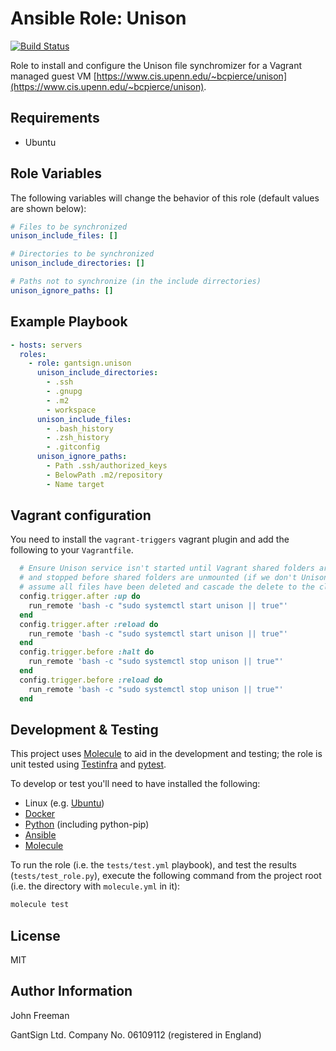 Ansible Role: Unison
====================

[![Build Status](https://travis-ci.org/gantsign/ansible-role-unison.svg?branch=master)](https://travis-ci.org/gantsign/ansible-role-unison)

Role to install and configure the Unison file synchromizer for a Vagrant managed guest VM
[https://www.cis.upenn.edu/~bcpierce/unison](https://www.cis.upenn.edu/~bcpierce/unison).

Requirements
------------

* Ubuntu

Role Variables
--------------

The following variables will change the behavior of this role (default values
are shown below):

```yaml
# Files to be synchronized
unison_include_files: []

# Directories to be synchronized
unison_include_directories: []

# Paths not to synchronize (in the include dirrectories)
unison_ignore_paths: []
```

Example Playbook
----------------

```yaml
- hosts: servers
  roles:
    - role: gantsign.unison
      unison_include_directories:
        - .ssh
        - .gnupg
        - .m2
        - workspace
      unison_include_files:
        - .bash_history
        - .zsh_history
        - .gitconfig
      unison_ignore_paths:
        - Path .ssh/authorized_keys
        - BelowPath .m2/repository
        - Name target
```

Vagrant configuration
---------------------

You need to install the `vagrant-triggers` vagrant plugin and add the following
to your `Vagrantfile`.

```ruby
  # Ensure Unison service isn't started until Vagrant shared folders are mounted
  # and stopped before shared folders are unmounted (if we don't Unison will
  # assume all files have been deleted and cascade the delete to the client VM).
  config.trigger.after :up do
    run_remote 'bash -c "sudo systemctl start unison || true"'
  end
  config.trigger.after :reload do
    run_remote 'bash -c "sudo systemctl start unison || true"'
  end
  config.trigger.before :halt do
    run_remote 'bash -c "sudo systemctl stop unison || true"'
  end
  config.trigger.before :reload do
    run_remote 'bash -c "sudo systemctl stop unison || true"'
  end
```

Development & Testing
---------------------

This project uses [Molecule](http://molecule.readthedocs.io/) to aid in the
development and testing; the role is unit tested using
[Testinfra](http://testinfra.readthedocs.io/) and
[pytest](http://docs.pytest.org/).

To develop or test you'll need to have installed the following:
* Linux (e.g. [Ubuntu](http://www.ubuntu.com/))
* [Docker](https://www.docker.com/)
* [Python](https://www.python.org/) (including python-pip)
* [Ansible](https://www.ansible.com/)
* [Molecule](http://molecule.readthedocs.io/)

To run the role (i.e. the `tests/test.yml` playbook), and test the results
(`tests/test_role.py`), execute the following command from the project root
(i.e. the directory with `molecule.yml` in it):

```bash
molecule test
```

License
-------

MIT

Author Information
------------------

John Freeman

GantSign Ltd.
Company No. 06109112 (registered in England)
